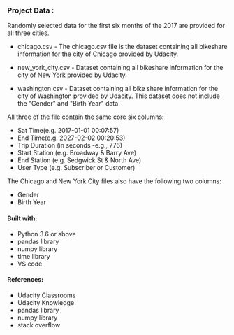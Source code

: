 ### Project Data :
Randomly selected data for the first six months of the 2017 are provided for all three cities.

* chicago.csv - The chicago.csv file is the dataset containing all bikeshare information for the city of Chicago provided by Udacity.

* new_york_city.csv - Dataset containing all bikeshare information for the city of New York provided by Udacity.

* washington.csv - Dataset containing all bike share information for the city of Washington provided by Udacity.
This dataset does not include the "Gender" and "Birth Year" data.

All three of the file contain the same core six columns:

* Sat Time(e.g. 2017-01-01 00:07:57)
* End Time(e.g. 2027-02-02 00:20:53)
* Trip Duration (in seconds -e.g., 776)
* Start Station (e.g. Broadway & Barry Ave)
* End Station (e.g. Sedgwick St & North Ave)
* User Type (e.g. Subscriber or Customer)

The Chicago and New York City files also have the following two columns:

* Gender
* Birth Year

#### Built with:

* Python 3.6 or above
* pandas library
* numpy library
* time library
* VS code

#### References:
* Udacity Classrooms
* Udacity Knowledge
* pandas library
* numpy library
* stack overflow
